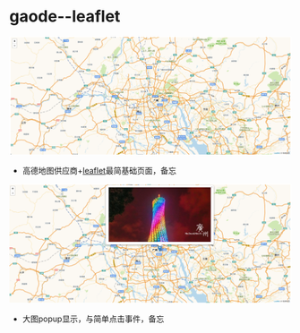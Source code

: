 # gaode--leaflet
![](rendering.png)
- 高德地图供应商+[leaflet](http://leafletjs.com/examples/quick-start/)最简基础页面，备忘

![](rendering2.png)
- 大图popup显示，与简单点击事件，备忘